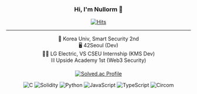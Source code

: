 <div align="center">
  
  ### Hi, I'm Nullorm 👋
  [![Hits](https://hits.seeyoufarm.com/api/count/incr/badge.svg?url=https%3A%2F%2Fgithub.com%2FNull0RM&count_bg=%2379C83D&title_bg=%23555555&icon=&icon_color=%23E7E7E7&title=hits&edge_flat=false)](https://hits.seeyoufarm.com)

</div>

* * *

<div align="center">
  
  🐅 Korea Univ, Smart Security 2nd         
  🖥️ 42Seoul (Dev)    
  👨‍💻 LG Electric, VS CSEU Internship (KMS Dev)    
  ⛓️ Upside Academy 1st (Web3 Security)    

</div>

<!--백준 티어 설정하기-->
<div align="center">
  
  [![Solved.ac Profile](http://mazassumnida.wtf/api/v2/generate_badge?boj=jhy2301)](https://solved.ac/jhy2301/)

</div>

<div align="center">
  
  ![C](https://img.shields.io/badge/C-A8B9CC?style=flat-square&logo=C&logoColor=white)
  ![Solidity](https://img.shields.io/badge/Solidity-363636?style=flat-square&logo=Solidity&logoColor=white)
  ![Python](https://img.shields.io/badge/Python-3776AB?style=flat-square&logo=Python&logoColor=white)
  ![JavaScript](https://img.shields.io/badge/JavaScript-F7DF1E?style=flat-square&logo=JavaScript&logoColor=white)
  ![TypeScript](https://img.shields.io/badge/TypeScript-3178C6?style=flat-square&logo=TypeScript&logoColor=white)
  ![Circom](https://img.shields.io/badge/Circom-000000?style=flat-square&logo=Circom&logoColor=white)

</div>
